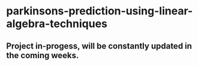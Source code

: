 # parkinsons-prediction-using-linear-algebra-techniques


## Project in-progess, will be constantly updated in the coming weeks. 